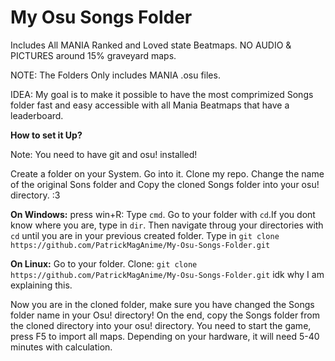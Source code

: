 # My Osu Songs Folder

Includes All MANIA Ranked and Loved state Beatmaps. NO AUDIO &amp; PICTURES
around 15% graveyard maps.

NOTE: The Folders Only includes MANIA .osu files.

IDEA: My goal is to make it possible to have the most comprimized Songs folder fast and easy accessible with all Mania Beatmaps that have a leaderboard.

**How to set it Up?**

Note: You need to have git and osu! installed!

Create a folder on your System. Go into it. Clone my repo.
Change the name of the original Sons folder and Copy the  cloned Songs folder into your osu! directory. :3

**On Windows:** press win+R: Type `cmd`. Go to your folder with `cd`.If you dont know where you are, type in `dir`. Then navigate throug your directories with `cd` until you are in your previous created folder. Type in `git clone https://github.com/PatrickMagAnime/My-Osu-Songs-Folder.git`

**On Linux:** Go to your folder. Clone: `git clone https://github.com/PatrickMagAnime/My-Osu-Songs-Folder.git` idk why I am explaining this.

Now you are in the cloned folder, make sure you have changed the Songs folder name in your Osu! directory! On the end, copy the Songs folder from the cloned directory into your osu! directory. You need to start the game, press F5 to import all maps. Depending on your hardware, it will need 5-40 minutes with calculation. 

